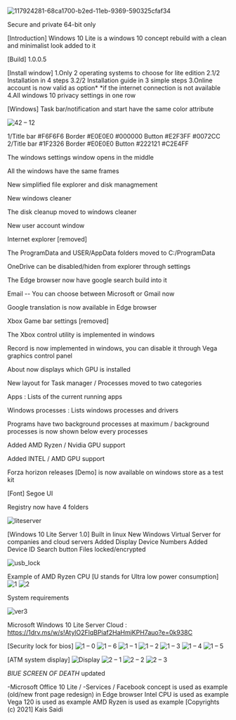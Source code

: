 ![117924281-68ca1700-b2ed-11eb-9369-590325cfaf34](https://user-images.githubusercontent.com/25367933/118209433-81a70980-b460-11eb-94d3-dd4eda748036.png)

Secure and private 64-bit only

[Introduction] Windows 10 Lite is a windows 10 concept rebuild with a clean and minimalist look added to it

[Build] 1.0.0.5

[Install window] 1.Only 2 operating systems to choose for lite edition 
2.1/2 Installation in 4 steps 
3.2/2 Installation guide in 3 simple steps 
3.Online account is now valid as option*
*if the internet connection is not available
4.All windows 10 privacy settings in one row

[Windows]
Task bar/notification and start have the same color attribute

![42 – 12](https://user-images.githubusercontent.com/25367933/118359218-67614e80-b57a-11eb-95ab-b117a3d36123.png)

1/Title bar
#F6F6F6
Border
#E0E0E0
#000000
Button
#E2F3FF
#0072CC
2/Title bar
#1F2326
Border
#E0E0E0
Button
#222121
#C2E4FF


The windows settings window opens in the middle

All the windows have the same frames

New simplified file explorer and disk managmement

New windows cleaner 

The disk cleanup moved to windows cleaner

New user account window

Internet explorer [removed]

The ProgramData and USER/AppData folders moved to C:/ProgramData

OneDrive can be disabled/hiden from explorer through settings

The Edge browser now have google search build into it

Email -- You can choose between Microsoft or Gmail now

Google translation is now available in Edge browser

Xbox Game bar settings [removed] 

The Xbox control utility is implemented in windows

Record is now implemented in windows, you can disable it through Vega graphics control panel

About now displays which GPU is installed

New layout for Task manager / Processes moved to two categories 

Apps : Lists of the current running apps 

Windows processes : Lists windows processes and drivers

Programs have two background processes at maximum / background processes is now shown below every processes 

Added AMD Ryzen / Nvidia GPU support 

Added INTEL / AMD GPU support

Forza horizon releases [Demo] is now available on windows store as a test kit

[Font] Segoe UI

Registry now have 4 folders

![liteserver](https://user-images.githubusercontent.com/25367933/118380672-72000000-b5db-11eb-9a45-c57794b2b43e.PNG)

[Windows 10 Lite Server 1.0]
Built in linux
New Windows Virtual Server for companies and cloud servers 
Added Display Device Numbers
Added Device ID Search button
Files locked/encrypted

![usb_lock](https://user-images.githubusercontent.com/25367933/118194918-1b12f300-b442-11eb-909a-19003bab2e62.PNG)

Example of AMD Ryzen CPU [U stands for Ultra low power consumption]
![1](https://user-images.githubusercontent.com/25367933/118317925-97fca600-b4f0-11eb-889b-d2d583629fb8.PNG)
![2](https://user-images.githubusercontent.com/25367933/118321200-3428ac00-b4f5-11eb-9815-6b36c4e4e680.PNG)

System requirements

![ver3](https://user-images.githubusercontent.com/25367933/118336459-a73c1d80-b509-11eb-8337-1352154b437a.PNG)

Microsoft Windows 10 Lite Server Cloud : https://1drv.ms/w/s!AtylO2FlqBPiaf2HaHmjKPH7auo?e=0k938C

[Security lock for bios]
![1 – 0](https://user-images.githubusercontent.com/25367933/118372293-dc4b7d00-b5a8-11eb-9dc4-e5de49f36922.png)
![1 – 6](https://user-images.githubusercontent.com/25367933/118268332-294e2700-b4b5-11eb-9c9e-fd2a7189da74.png)
![1 – 1](https://user-images.githubusercontent.com/25367933/118269332-8696a800-b4b6-11eb-8208-a6d4c7c0f927.png)
![1 – 2](https://user-images.githubusercontent.com/25367933/118380512-2bf66c80-b5da-11eb-83ca-6a300b0b358d.png)
![1 – 3](https://user-images.githubusercontent.com/25367933/118265405-0caff000-b4b1-11eb-9e40-fa3baddff645.png)
![1 – 4](https://user-images.githubusercontent.com/25367933/118266127-1554f600-b4b2-11eb-8646-7d1ed6610810.png)
![1 – 5](https://user-images.githubusercontent.com/25367933/118269168-49cab100-b4b6-11eb-86f7-0f1ac6afda13.png)

[ATM system display]
![Display](https://user-images.githubusercontent.com/25367933/118407730-e38e8b80-b679-11eb-97a2-8c5c3569d678.PNG)
![2 – 1](https://user-images.githubusercontent.com/25367933/118402601-7f140200-b662-11eb-8afe-3bb478a55cff.png)
![2 – 2](https://user-images.githubusercontent.com/25367933/118402605-80452f00-b662-11eb-8214-ea82dce789ce.png)
![2 – 3](https://user-images.githubusercontent.com/25367933/118402570-66a3e780-b662-11eb-83bc-2480cd43e0bd.png)

*BlUE SCREEN OF DEATH* updated

-Microsoft Office 10 Lite /
-Services / Facebook concept is used as example (old/new front page redesign) in Edge browser 
Intel CPU is used as example Vega 120 is used as example 
AMD Ryzen is used as example 
[Copyrights (c) 2021] Kais Saidi
